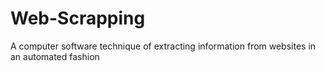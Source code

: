 # Web-Scrapping
A computer software technique of extracting information from websites in an automated fashion 
